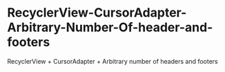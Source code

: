 # RecyclerView-CursorAdapter-Arbitrary-Number-Of-header-and-footers
RecyclerView + CursorAdapter + Arbitrary number of headers and footers
